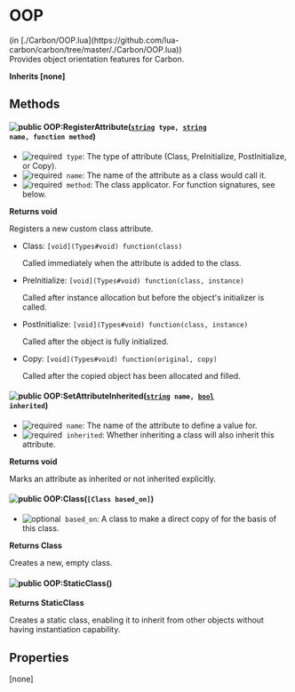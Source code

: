 <link href="style.css" rel="stylesheet" type="text/css"/>
<h1 class="class-title">OOP</h1>
<span class="file-link">(in [./Carbon/OOP.lua](https://github.com/lua-carbon/carbon/tree/master/./Carbon/OOP.lua))</span><br/>
Provides object orientation features for Carbon.

**Inherits [none]**

## Methods
#### ![public](https://img.shields.io/badge/%20-public-11b237.svg?style=flat-square) OOP:RegisterAttribute(<code>[string](Types#string) type, [string](Types#string) name, function method</code>)
- ![required](https://img.shields.io/badge/%20-required-ff9600.svg?style=flat-square)&nbsp;&nbsp;`type`: The type of attribute (Class, PreInitialize, PostInitialize, or Copy).
- ![required](https://img.shields.io/badge/%20-required-ff9600.svg?style=flat-square)&nbsp;&nbsp;`name`: The name of the attribute as a class would call it.
- ![required](https://img.shields.io/badge/%20-required-ff9600.svg?style=flat-square)&nbsp;&nbsp;`method`: The class applicator. For function signatures, see below.

**Returns  void**

Registers a new custom class attribute.

- Class: `[void](Types#void) function(class)`

	Called immediately when the attribute is added to the class.


- PreInitialize: `[void](Types#void) function(class, instance)`

	Called after instance allocation but before the object's initializer is called.


- PostInitialize: `[void](Types#void) function(class, instance)`

	Called after the object is fully initialized.


- Copy: `[void](Types#void) function(original, copy)`

	Called after the copied object has been allocated and filled.


#### ![public](https://img.shields.io/badge/%20-public-11b237.svg?style=flat-square) OOP:SetAttributeInherited(<code>[string](Types#string) name, [bool](Types#bool) inherited</code>)
- ![required](https://img.shields.io/badge/%20-required-ff9600.svg?style=flat-square)&nbsp;&nbsp;`name`: The name of the attribute to define a value for.
- ![required](https://img.shields.io/badge/%20-required-ff9600.svg?style=flat-square)&nbsp;&nbsp;`inherited`: Whether inheriting a class will also inherit this attribute.

**Returns  void**

Marks an attribute as inherited or not inherited explicitly.


#### ![public](https://img.shields.io/badge/%20-public-11b237.svg?style=flat-square) OOP:Class(<code>[Class based_on]</code>)
- ![optional](https://img.shields.io/badge/%20-optional-0092e6.svg?style=flat-square)&nbsp;&nbsp;`based_on`: A class to make a direct copy of for the basis of this class.

**Returns  Class**

Creates a new, empty class.


#### ![public](https://img.shields.io/badge/%20-public-11b237.svg?style=flat-square) OOP:StaticClass()


**Returns  StaticClass**

Creates a static class, enabling it to inherit from other objects without having instantiation capability.


## Properties
[none]
